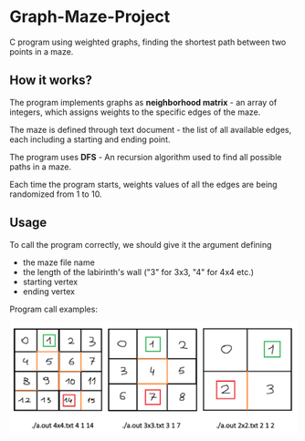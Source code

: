 # Graph-Maze-Project
C program using weighted graphs, finding the shortest path between two points in a maze.

## How it works?
The program implements graphs as **neighborhood matrix** - an array of integers, which assigns weights to the specific edges of the maze. 

The maze is defined through text document - the list of all available edges, each including a starting and ending point.

The program uses **DFS** - An recursion algorithm used to find all possible paths in a maze.

Each time the program starts, weights values of all the edges are being randomized from 1 to 10. 

## Usage

To call the program correctly, we should give it the argument defining 
- the maze file name
- the length of the labirinth's wall ("3" for 3x3, "4" for 4x4 etc.)
- starting vertex
- ending vertex

Program call examples:

![Call examples](https://github.com/czaacza/Graph-Maze-Project/blob/master/call-examples.PNG)
